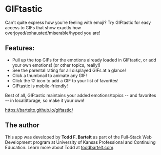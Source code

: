 # GIFtastic

Can't quite express how you're feeling with emoji? Try GIFtastic for easy access to GIFs that show exactly how overjoyed/exhausted/miserable/hyped you are!

## Features:
* Pull up the top GIFs for the emotions already loaded in GIFtastic, or add your own emotions! (or other topics, really!)
* See the parental rating for all displayed GIFs at a glance!
* Click a thumbnail to animate any GIF!
* Click the ♡ icon to add a GIF to your list of favorites!
* GIFtastic is mobile-friendly!

Best of all, GIFtastic maintains your added emotions/topics -- and favorites -- in localStorage, so make it your own!

https://bartelto.github.io/giftastic/

## The author

This app was developed by **Todd F. Bartelt** as part of the Full-Stack Web Development program at University of Kansas Professional and Continuing Education. Learn more about Todd at [toddbartelt.com](http://toddbartelt.com).
